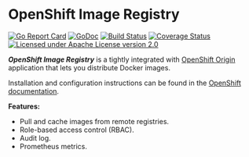 OpenShift Image Registry
========================

[![Go Report Card](https://goreportcard.com/badge/github.com/openshift/image-registry)](https://goreportcard.com/report/github.com/openshift/image-registry)
[![GoDoc](https://godoc.org/github.com/openshift/image-registry?status.svg)](https://godoc.org/github.com/openshift/image-registry)
[![Build Status](https://travis-ci.org/openshift/origin.svg?branch=master)](https://travis-ci.org/openshift/origin)
[![Coverage Status](https://coveralls.io/repos/github/openshift/image-registry/badge.svg?branch=master)](https://coveralls.io/github/openshift/image-registry?branch=master)
[![Licensed under Apache License version 2.0](https://img.shields.io/github/license/openshift/image-registry.svg?maxAge=2592000)](https://www.apache.org/licenses/LICENSE-2.0)

***OpenShift Image Registry*** is a tightly integrated with [OpenShift Origin](https://www.openshift.org/) application that lets you distribute Docker images.

Installation and configuration instructions can be found in the
[OpenShift documentation](https://docs.okd.io/latest/registry/architecture-component-imageregistry.html).

**Features:**

* Pull and cache images from remote registries.
* Role-based access control (RBAC).
* Audit log.
* Prometheus metrics.
